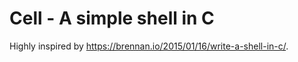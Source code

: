 # Cell - A simple shell in C

Highly inspired by <https://brennan.io/2015/01/16/write-a-shell-in-c/>.

